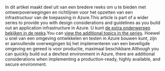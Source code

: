 <span data-ttu-id="04492-101">In dit artikel maakt deel uit van een bredere reeks om u te bieden met ontwerpoverwegingen en richtlijnen voor het opzetten van een infrastructuur van de toepassing in Azure.</span><span class="sxs-lookup"><span data-stu-id="04492-101">This article is part of a wider series to provide you with design considerations and guidelines as you build out an application infrastructure in Azure.</span></span> <span data-ttu-id="04492-102">U kunt [de extra onderwerpen bekijken in de reeks](#next-steps).</span><span class="sxs-lookup"><span data-stu-id="04492-102">You can [view the additional topics in the series](#next-steps).</span></span> <span data-ttu-id="04492-103">Hoewel u snel van een omgeving ontwikkelen en testen in Azure bouwen kunt, zijn er aanvullende overwegingen bij het implementeren van een beveiligde omgeving en gereed is voor productie, maximaal beschikbare.</span><span class="sxs-lookup"><span data-stu-id="04492-103">Although you can quickly build out a dev/test environment in Azure, there are additional considerations when implementing a production-ready, highly available, and secure environment.</span></span>

